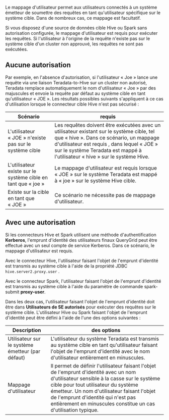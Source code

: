 Le mappage d'utilisateur permet aux utilisateurs connectés à un système émetteur de soumettre des requêtes en tant qu'utilisateur spécifique sur le système cible. Dans de nombreux cas, ce mappage est facultatif.

Si vous disposez d'une source de données cible Hive ou Spark sans autorisation configurée, le mappage d'utilisateur est requis pour exécuter les requêtes. Si l'utilisateur à l'origine de la requête n'existe pas sur le système cible d'un cluster non approuvé, les requêtes ne sont pas exécutées.

## Aucune autorisation


Par exemple, en l'absence d'autorisation, si l'utilisateur « Joe » lance une requête via une liaison Teradata-to-Hive sur un cluster non autorisé, Teradata remplace automatiquement le nom d'utilisateur « Joe » par des majuscules et envoie la requête par défaut au système cible en tant qu'utilisateur « JOE ». Les résultats possibles suivants s'appliquent à ce cas d'utilisation lorsque le connecteur cible Hive n'est pas sécurisé :

|Scénario|requis|
|---------|------------|
|L'utilisateur « JOE » n'existe pas sur le système cible|Les requêtes doivent être exécutées avec un utilisateur existant sur le système cible, tel que « hive ». Dans ce scénario, un mappage d'utilisateur est requis , dans lequel « JOE » sur le système Teradata est mappé à l'utilisateur « hive » sur le système Hive.|
|L'utilisateur existe sur le système cible en tant que « joe »|Le mappage d'utilisateur est requis lorsque « JOE » sur le système Teradata est mappé à « joe » sur le système Hive cible.|
|Existe sur la cible en tant que « JOE »|Ce scénario ne nécessite pas de mappage d'utilisateur.|

## Avec une autorisation


Si les connecteurs Hive et Spark utilisent une méthode d'authentification **Kerberos**, l'emprunt d'identité des utilisateurs finaux QueryGrid peut être effectué avec un seul compte de service Kerberos. Dans ce scénario, le mappage d'utilisateur est requis.

Avec le connecteur Hive, l'utilisateur faisant l'objet de l'emprunt d'identité est transmis au système cible à l'aide de la propriété JDBC 
    `
    hive.server2.proxy.user
    `
  .

Avec le connecteur Spark, l'utilisateur faisant l'objet de l'emprunt d'identité est transmis au système cible à l'aide du paramètre de commande spark-submit **proxy-user**.

Dans les deux cas, l'utilisateur faisant l'objet de l'emprunt d'identité doit être dans **Utilisateurs de SE autorisés** pour exécuter des requêtes sur le système cible. L'utilisateur Hive ou Spark faisant l'objet de l'emprunt d'identité peut être défini à l'aide de l'une des options suivantes :

|Description|des options|
|--------|------------|
|Utilisateur sur le système émetteur (par défaut)|L'utilisateur du système Teradata est transmis au système cible en tant qu'utilisateur faisant l'objet de l'emprunt d'identité avec le nom d'utilisateur entièrement en minuscules.|
|Mappage d'utilisateur|Il permet de définir l'utilisateur faisant l'objet de l'emprunt d'identité avec un nom d'utilisateur sensible à la casse sur le système cible pour tout utilisateur du système émetteur. Un nom d'utilisateur faisant l'objet de l'emprunt d'identité qui n'est pas entièrement en minuscules constitue un cas d'utilisation typique.|

